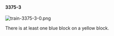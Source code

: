 #### 3375-3
![train-3375-3-0.png](https://github.com/lil-lab/nlvr/raw/master/nlvr/train/images/26/train-3375-3-0.png "train-3375-3-0.png")

There is at least one blue block on a yellow block.